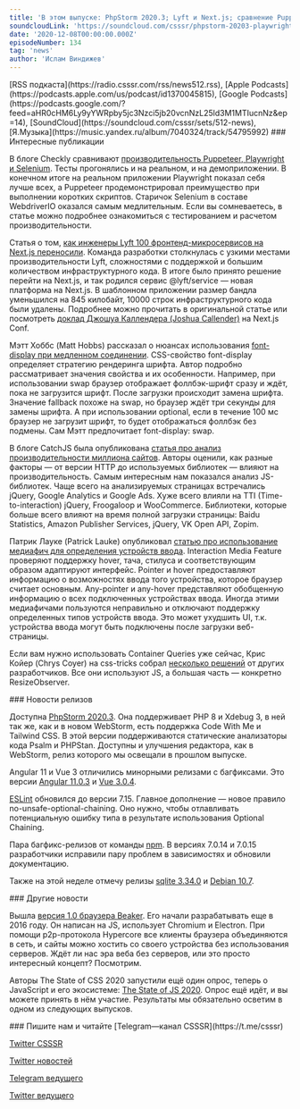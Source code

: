 ```yaml
---
title: 'В этом выпуске: PhpStorm 2020.3; Lyft и Next.js; сравнение Puppeteer, Playwright и Selenium; font-display для медленных соединений; браузер, которому не нужны серверы, и State of JS 2020.'
soundcloudLink: 'https://soundcloud.com/csssr/phpstorm-20203-playwright-puppeteer-i-selenium-nextjs-v-lyft-beaker-10-state-of-js-2020'
date: '2020-12-08T00:00:00.000Z'
episodeNumber: 134
tag: 'news'
author: 'Ислам Виндижев'
---
```


<Note>
  [RSS подкаста](https://radio.csssr.com/rss/news512.rss), [Apple Podcasts](https://podcasts.apple.com/us/podcast/id1370045815), [Google Podcasts](https://podcasts.google.com/?feed=aHR0cHM6Ly9yYWRpby5jc3Nzci5jb20vcnNzL25ld3M1MTIucnNz&ep=14), [SoundCloud](https://soundcloud.com/csssr/sets/512-news), [Я.Музыка](https://music.yandex.ru/album/7040324/track/54795992)
</Note>

<ParagraphWithImage imageName="manWithLaptop" imageSide="right">
  ### Интересные публикации

  В блоге Checkly сравнивают [производительность Puppeteer, Playwright и Selenium](https://blog.checklyhq.com/puppeteer-vs-selenium-vs-playwright-speed-comparison/). Тесты прогонялись и на реальном, и на демоприложении. В конечном итоге на реальном приложении Playwright показал себя лучше всех, а Puppeteer продемонстрировал преимущество при выполнении коротких скриптов. Старичок Selenium в составе WebdriverIO оказался самым медлительным. Если вы сомневаетесь, в статье можно подробнее ознакомиться с тестированием и расчетом производительности.
</ParagraphWithImage>

  Статья о том, [как инженеры Lyft 100 фронтенд-микросервисов на Next.js переносили](https://eng.lyft.com/changing-lanes-how-lyft-is-migrating-100-frontend-microservices-to-next-js-42199aaebd5f). Команда разработки столкнулась с узкими местами производительности Lyft, сложностями с поддержкой и большим количеством инфраструктурного кода. В итоге было принято решение перейти на Next.js, и так родился сервис @lyft/service — новая платформа на Next.js. В шаблонном приложении размер бандла уменьшился на 845 килобайт, 10000 строк инфраструктурного кода были удалены. Подробнее можно прочитать в оригинальной статье или посмотреть [доклад Джошуа Каллендера (Joshua Callender)](https://www.youtube.com/watch?v=bQIRpDfEgok) на Next.js Conf.

  Мэтт Хоббс (Matt Hobbs) рассказал о нюансах использования [font-display при медленном соединении](https://calendar.perfplanet.com/2020/a-font-display-setting-for-slow-connections/). CSS-свойство font-display определяет стратегию рендеринга шрифта. Автор подробно рассматривает значения свойства и их особенности. Например, при использовании swap браузер отображает фоллбэк-шрифт сразу и ждёт, пока не загрузится шрифт. После загрузки происходит замена шрифта. Значение fallback похоже на swap, но браузер ждёт три секунды для замены шрифта. А при использовании optional, если в течение 100 мс браузер не загрузит шрифт, то будет отображаться фоллбэк без подмены. Сам Мэтт предпочитает font-display: swap.

  В блоге CatchJS была опубликована [статья про анализ производительности миллиона сайтов](https://catchjs.com/Blog/PerformanceInTheWild). Авторы оценили, как разные факторы — от версии HTTP до используемых библиотек — влияют на производительность. Самым интересным нам показался анализ JS-библиотек. Чаще всего на анализируемых страницах встречались jQuery, Google Analytics и Google Ads. Хуже всего влияли на TTI (Time-to-interaction) jQuery, Froogaloop и WooCommerce. Библиотеки, которые больше всего влияют на время полной загрузки страницы: Baidu Statistics, Amazon Publisher Services, jQuery, VK Open API, Zopim.

  Патрик Лауке (Patrick Lauke) опубликовал [статью про использование медиафич для определения устройств ввода](https://css-tricks.com/interaction-media-features-and-their-potential-for-incorrect-assumptions/). Interaction Media Feature проверяют поддержку hover, тача, стилуса и соответствующим образом адаптируют интерфейс. Pointer и hover предоставляют информацию о возможностях ввода того устройства, которое браузер считает основным. Any-pointer и any-hover представляют обобщенную информацию о всех подключенных устройствах ввода. Иногда этими медиафичами пользуются неправильно и отключают поддержку определенных типов устройств ввода. Это может ухудшить UI, т.к. устройства ввода могут быть подключены после загрузки веб-страницы.

  Если вам нужно использовать Container Queries уже сейчас, Крис Койер (Chrys Coyer) на css-tricks собрал [несколько решений](https://css-tricks.com/minimal-takes-on-faking-container-queries/) от других разработчиков. Все они используют JS, а большая часть — конкретно ResizeObserver.

<ParagraphWithImage imageName="laptopNews" imageSide="right">
  ### Новости релизов

  Доступна [PhpStorm 2020.3](https://www.jetbrains.com/ru-ru/phpstorm/whatsnew/). Она поддерживает PHP 8 и Xdebug 3, в ней так же, как и в новом WebStorm, есть поддержка Code With Me и Tailwind CSS. В этой версии поддерживаются статические анализаторы кода Psalm и PHPStan. Доступны и улучшения редактора, как в WebStorm, релиз которого мы освещали в прошлом выпуске.
</ParagraphWithImage>

  Angular 11 и Vue 3 отличились минорными релизами с багфиксами. Это версии [Angular 11.0.3](https://github.com/angular/angular/releases/tag/11.0.3) и [Vue 3.0.4](https://github.com/vuejs/vue-next/releases/tag/v3.0.4).

  [ESLint](https://github.com/eslint/eslint/releases/tag/v7.15.0) обновился до версии 7.15. Главное дополнение — новое правило no-unsafe-optional-chaining. Оно нужно, чтобы отлавливать потенциальную ошибку типа в результате использования Optional Chaining.

  Пара багфикс-релизов от команды [npm](https://blog.npmjs.org/post/635957977230213120/release-v7015). В версиях 7.0.14 и 7.0.15 разработчики исправили пару проблем в зависимостях и обновили документацию.

  Также на этой неделе отмечу релизы [sqlite 3.34.0](https://www.sqlite.org/releaselog/3_34_0.html) и [Debian 10.7](https://www.debian.org/News/2020/20201205).

<ParagraphWithImage imageName="laptopDialog" imageSide="right">
  ### Другие новости

  Вышла [версия 1.0 браузера Beaker](https://beakerbrowser.com/2020/12/02/beaker-1-0.html). Его начали разрабатывать еще в 2016 году. Он написан на JS, использует Chromium и Electron. При помощи p2p-протокола Hypercore все клиенты браузера объединяются в сеть, и сайты можно хостить со своего устройства без использования серверов. Ждёт ли нас эра веба без серверов, или это просто интересный концепт? Посмотрим.
</ParagraphWithImage>

  Авторы The State of CSS 2020 запустили ещё один опрос, теперь о JavaScript и его экосистеме: [The State of JS 2020](https://stateofjs.com/). Опрос ещё идёт, и вы можете принять в нём участие. Результаты мы обязательно осветим в одном из следующих выпусков.

<Note>
  ### Пишите нам и читайте
  [Telegram—канал CSSSR](https://t.me/csssr)

  [Twitter CSSSR](https://twitter.com/csssr_dev)

  [Twitter новостей](https://twitter.com/csssr_news)

  [Telegram ведущего](https://t.me/Vindizh)

  [Twitter ведущего](https://twitter.com/Vindizh)
</Note>
